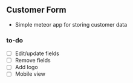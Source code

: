 ## Customer Form

- Simple meteor app for storing customer data

### to-do

- [ ] Edit/update fields
- [ ] Remove fields
- [ ] Add logo
- [ ] Mobile view
